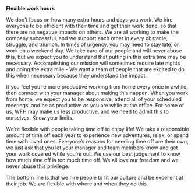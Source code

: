 **Flexible work hours**
 
We don’t focus on how many extra hours and days you work. We hire everyone to be efficient with their time and get their work done, so that there are no negative impacts on others. We are all working to make the company successful, and we support each other in every obstacle, struggle, and triumph. In times of urgency, you may need to stay late, or work on a weekend day. We take care of our people and will never abuse this, but we expect you to understand that putting in this extra time may be necessary. Accomplishing our mission will sometimes require late nights and going the extra mile - We want a team of people that are excited to do this when necessary because they understand the impact.
 
If you feel you’re more productive working from home every once in awhile, then connect with your manager about making this happen. When you work from home, we expect you to be responsive, attend all of your scheduled meetings, and be as productive as you are while at the office. For some of us, WFH may make us less productive, and we need to admit this to ourselves. Know your limits. 
 
We’re flexible with people taking time off to enjoy life! We take a responsible amount of time off each year to experience new adventures, relax, or spend time with loved ones. Everyone’s reasons for needing time off are their own, we just ask that you let your manager and team members know and get your work covered while you’re out. We use our best judgement to know how much time off is too much time off. We all love our freedom and we never abuse this privilege. 

The bottom line is that we hire people to fit our culture and be excellent at their job. We are flexible with where and when they do this.
